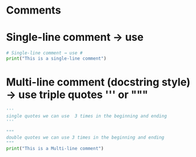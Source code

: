 
# Comments



# Single-line comment → use #

```py
# Single-line comment → use #
print("This is a single-line comment")

```

# Multi-line comment (docstring style) → use triple quotes ''' or """

```py
'''
single quotes we can use  3 times in the beginning and ending
'''

"""
double quotes we can use 3 times in the beginning and ending
"""
print("This is a Multi-line comment")

```